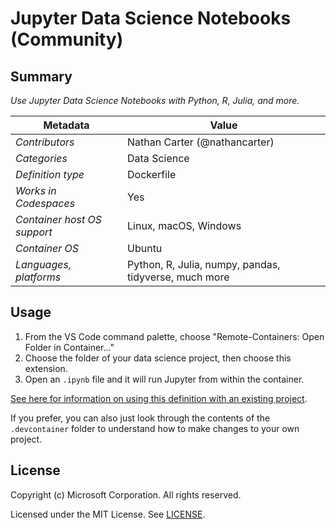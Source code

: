 # Jupyter Data Science Notebooks (Community)

## Summary

*Use Jupyter Data Science Notebooks with Python, R, Julia, and more.*

| Metadata | Value |  
|----------|-------|
| *Contributors* | Nathan Carter (@nathancarter) |
| *Categories* | Data Science |
| *Definition type* | Dockerfile |
| *Works in Codespaces* | Yes |
| *Container host OS support* | Linux, macOS, Windows |
| *Container OS* | Ubuntu |
| *Languages, platforms* | Python, R, Julia, numpy, pandas, tidyverse, much more |

## Usage

 1. From the VS Code command palette, choose "Remote-Containers: Open Folder in Container..."
 2. Choose the folder of your data science project, then choose this extension.
 3. Open an `.ipynb` file and it will run Jupyter from within the container.

[See here for information on using this definition with an existing project](https://aka.ms/vscode-remote/containers/getting-started/open).

If you prefer, you can also just look through the contents of the `.devcontainer` folder to understand how to make changes to your own project.

## License

Copyright (c) Microsoft Corporation. All rights reserved.

Licensed under the MIT License. See [LICENSE](https://github.com/Microsoft/vscode-dev-containers/blob/master/LICENSE).
